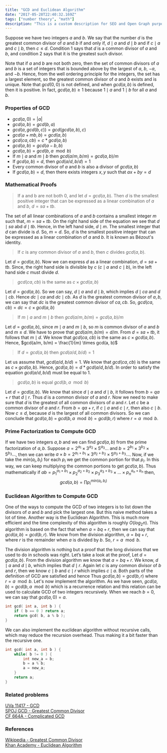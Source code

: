 ```yaml
---
title: "GCD and Euclidean Algorithm"
date: "2017-05-28T22:40:32.169Z"
tags: ["number theory", "math"]
description: "This is a custom description for SEO and Open Graph purposes, rather than the default generated excerpt. Simply add a description field to the frontmatter."
---
```


Suppose we have two integers $a$ and $b$. We say that the number $d$ is the greatest common divisor of $a$ and $b$ if and only if, $d \mid a$ and $d \mid b$ and if $c \mid a$ and $c \mid b$, then $c \leq d$. Condition $1$ says that $d$ is a common divisor of $a$ and $b$, and condition $2$ says that it is the greatest such divisor.

Note that if $a$ and $b$ are not both zero, then the set of common divisors of $a$ and $b$ is a set of integers that is bounded above by the largest of $a$, $b$, $-a$, and $-b$. Hence, from the well ordering principle for the integers, the set has a largest element, so the greatest common divisor of $a$ and $b$ exists and is unique. Note that $gcd(0,0)$ is not defined, and when $gcd(a,b)$ is defined, then it is positive. In fact, $gcd(a, b) \geq 1$ because $1 \mid a$ and $1 \mid b$ for all $a$ and $b$.

### Properties of GCD

- $gcd(a, 0) = |a|$
- $gcd(a, b) = gcd(b, a)$
- $gcd(a, gcd(b, c)) = gcd(gcd(a, b), c)$
- $gcd(a + mb, b) = gcd(a, b)$
- $gcd(ca, cb) = c * gcd(a, b)$
- $gcd(a, b) = gcd(a - b, b)$
- $gcd(a, b) = gcd(b, a \mod b)$
- If $m \mid a$ and $m \mid b$ then $gcd(a/m, b/m) = gcd(a, b)/m$
- If $gcd(a, b) = d$, then $gcd(a/d, b/d) = 1$
- Every common divisor of $a$ and $b$ is also a divisor of $gcd(a, b)$
- If $gcd(a, b) = d$, then there exists integers $x, y$ such that $ax + by = d$

### Mathematical Proofs

> If a and b are not both 0, and let $d = gcd(a, b)$. Then $d$ is the smallest positive integer that can be expressed as a linear combination of $a$ and $b$, $d = sa+tb$.

The set of all linear combinations of $a$ and $b$ contains a smallest integer $m$ such that, $m = sa+tb$. On the right hand side of the equation we see that $d \mid sa$ abd $d \mid tb$. Hence, in the left hand side, $d \mid m$. The smallest integer that $d$ can divide is $d$. So, $m = d$. So, $d$ is the smallest positive integer that can be expressed as a linear combination of $a$ and $b$. It is known as Bézout's identity.

> If $c$ is any common divisor of $a$ and $b$, then $c$ divides $gcd(a, b)$.

Let $d = gcd(a, b)$. Now we can express $d$ as a linear combination, $d = sa + tb$. Since, the right hand side is divisible by $c$ ($c \mid a$ and $c \mid b$), in the left hand side $c$ must divide $d$.

> $gcd(ca, cb)$ is the same as $c\times gcd(a, b)$

Let $d = gcd(a, b)$. So we can say, $d \mid a$ and $d \mid b$, which implies $d \mid ca$ and $d \mid cb$. Hence $dc \mid ca$ and $dc \mid cb$. As $d$ is the greatest common divisor of $a, b$, we can say that $dc$ is the greatest common divisor of $ca, cb$. So, $gcd(ca, cb) = dc = c \times gcd(a, b)$

> If $m \mid a$ and $m \mid b$ then $gcd(a/m, b/m) = gcd(a, b)/m$

Let $d = gcd(a, b)$, since $m \mid a$ and $m \mid b$, so $m$ is common divisor of $a$ and $b$ and $m \leq d$. We have to prove that $gcd(a / m, b / m) = d / m$. From $d = sa + tb$, it follows that $m \mid d$. We know that $gcd(ca, cb)$ is the same as $c\times gcd(a, b)$. Hence, $gcd(a/m, b/m) = \frac{1}{m} \times gcd(a, b)$

> If $d = gcd(a, b)$ then $gcd(a / d, b / d) = 1$

Let us assume that, $gcd(a / d, b / d) = 1$. We know that $gcd(ca, cb)$ is the same as $c\times gcd(a, b)$. Hence, $gcd(a, b) = d * gcd( a / d, b / d )$. In order to satisfy the equation $gcd(a / d, b / d)$ must be equal to $1$.

> $gcd(a, b)$ is equal $gcd(b, a \mod b)$

Let $d = gcd(a, b)$. We know that since $d \mid a$ and $d \mid b$, it follows from $b = qa + r$ that $d \mid r$. Thus $d$ is a common divisor of $a$ and $r$. Now we need to make sure that $d$ is the greatest of all common divisors of $a$ and $r$. Let $c$ be a common divisor of $a$ and $r$. From $b = qa + r$, if $c \mid a$ and $c \mid r$, then also $c \mid b$. Now $c \leq d$, because $d$ is the largest of all common divisors. So we can conclude that $gcd(a, b)$ = $gcd(b, a \mod b) = gcd(b, r)$ where $r = a \mod b$.

### Prime Factorization to Compute GCD

If we have two integers $a, b$ and we can find $gcd(a, b)$ from the prime factorization of $a, b$. Suppose $a = 2^{a_1} \times 3^{a_2} \times 5^{a_3}...$ and $b = 2^{b_1} \times 3^{b_2} \times 5^{b_3}...$, then we can write $a \times b = 2^{a_1 + b_1} \times3^{a_2+b_2} \times5^{a_3 + b_3}...$. Now, if we take the $min(a_i, b_i)$ for each $p_i$ we get the common portion for that $p_i$. In this way, we can keep multiplying the common portions to get $gcd(a, b)$. Thus mathematically if $ab = p_1^{a_1 + b_1} \times p_2^{a_2 + b_2} \times p_3^{a_3 + b_3} \times \dots \times p_n^{a_n + b_n}$ then, $$gcd(a, b) = \prod p_i^{min(a_i , b_i)}$$

### Euclidean Algorithm to Compute GCD

One of the ways to compute the GCD of two integers is to list down the divisors of $a$ and $b$ and pick the largest one. But this naive method takes a lot of time. Another way is the Euclidean Algorithm. This is much more efficient and the time complexity of this algorithm is roughly $O(log_2n)$. This algorithm is based on the fact that when $a = bq + r$, then we can say that $gcd(a, b) = gcd(b, r)$. We know from the division algorithm, $a = bq + r$, where $r$ is the remainder when $a$ is divided by $b$. So, $r = a \mod b$.

The division algorithm is nothing but a proof that the long divisions that we used to do in schools was right. Let’s take a look at the proof, Let $d = gcd(a, b)$. From the division algorithm we know that $a = bq + r$. We know, $d \mid a$ and $d \mid b$, which implies that $d \mid r$. Again let $c$ is any common divisor of $b$ and $r$, then we know $c \mid b$ and $c \mid r$ which implies $c \mid a$. Both parts of the definition of GCD are satisfied and hence Thus $gcd(a, b) = gcd(b, r)$ where $r = a \mod b$. Let's now implement the algorithm. As we have seen, $gcd(a, b) = gcd(b, a \mod b)$ which is a recurrence relation and this relation can be used to calculate GCD of two integers recursively. When we reach $b = 0$, we can say that $gcd(a, 0) = a$.

```cpp
int gcd( int a, int b ) {
    if ( b == 0 ) return a;
    return gcd( b, a % b );
}
```

We can also implement the euclidean algorithm without recursive calls, which may reduce the recursion overhead. Thus making it a bit faster than the recursive one.

```cpp
int gcd( int a, int b ) {
    while( b != 0 ) {
        int new_a = b;
        b = a % b;
        a = new_a;
    }
    return a;
}
```

### Related problems

[UVa 11417 - GCD](https://uva.onlinejudge.org/index.php?option=onlinejudge&page=show_problem&problem=2412) <br>
[SPOJ GCD - Greatest Common Divisor](https://www.spoj.com/problems/GCD/) <br>
[CF 664A - Complicated GCD](https://codeforces.com/problemset/problem/664/A) <br>

### References

[Wikipedia - Greatest Common Divisor](https://en.wikipedia.org/wiki/Greatest_common_divisor) <br>
[Khan Academy - Euclidean Algorithm](https://www.khanacademy.org/computing/computer-science/cryptography/modarithmetic/a/the-euclidean-algorithm)
